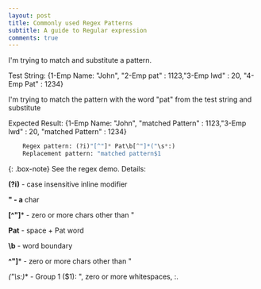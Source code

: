 ```yaml
---
layout: post
title: Commonly used Regex Patterns
subtitle: A guide to Regular expression
comments: true
---
```


I'm trying to match and substitute a pattern.

Test String: {1-Emp Name: "John", "2-Emp pat" : 1123,"3-Emp lwd" : 20, "4-Emp Pat" : 1234}

I'm trying to match the pattern with the word "pat" from the test string and substitute

Expected Result: {1-Emp Name: "John", "matched Pattern" : 1123,"3-Emp lwd" : 20, "matched Pattern" : 1234}


```python
	Regex pattern: (?i)"[^"]* Pat\b[^"]*("\s*:)
	Replacement pattern: "matched pattern$1
```

{: .box-note}
See the regex demo. Details:

**(?i)** - case insensitive inline modifier

**" - a**  char

**[^"]*** - zero or more chars other than "

**Pat** - space + Pat word
	
**\b** - word boundary

**^"]*** - zero or more chars other than "

**("\s*:)** - Group 1 ($1): ", zero or more whitespaces, :.

